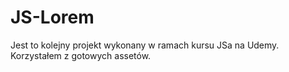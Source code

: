 # JS-Lorem
Jest to kolejny projekt wykonany w ramach kursu JSa na Udemy. Korzystałem z gotowych assetów.
